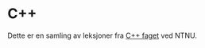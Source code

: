 # C++

Dette er en samling av leksjoner fra [C++ faget](https://www.ntnu.no/studier/emner/INFT2503#tab=omEmnet) ved NTNU.
